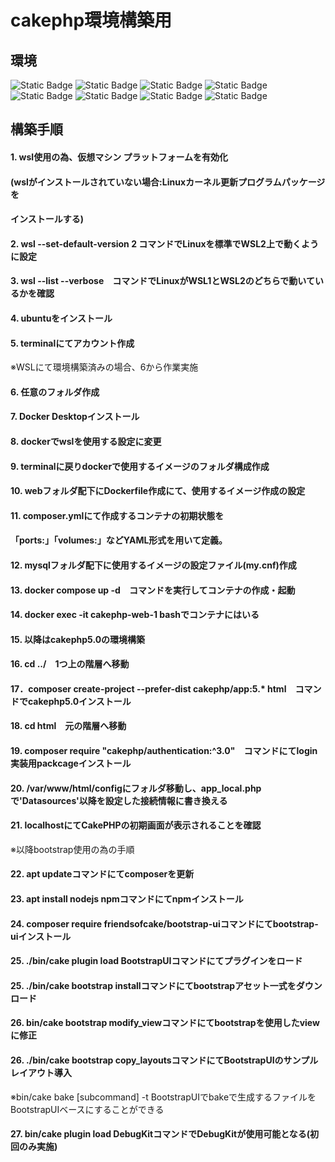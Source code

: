 # cakephp環境構築用  
## 環境  
<img alt="Static Badge" src="https://img.shields.io/badge/cakephp-c?style=plastic&logo=cakephp&logoColor=%23ffffff&labelColor=%23D33C43&color=%23D33C43"> <img alt="Static Badge" src="https://img.shields.io/badge/ubuntu-u?style=plastic&logo=ubuntu&logoColor=%23ffffff&labelColor=%23E95420&color=%23E95420"> <img alt="Static Badge" src="https://img.shields.io/badge/Docker-d?style=plastic&logo=docker&logoColor=%23ffffff&labelColor=%232496ED&color=%232496ED">
<img alt="Static Badge" src="https://img.shields.io/badge/apache-a?style=plastic&logo=apache&logoColor=ffffff&labelColor=%23D22128&color=%23D22128">
<img alt="Static Badge" src="https://img.shields.io/badge/MySQL-m?style=plastic&logo=mysql&logoColor=%23ffffff&labelColor=%234479A1&color=%234479A1">
<img alt="Static Badge" src="https://img.shields.io/badge/php-p?style=plastic&logo=php&logoColor=%23ffffff&labelColor=%23777BB4&color=%23777BB4">  <img alt="Static Badge" src="https://img.shields.io/badge/bootstrap-b?style=plastic&logo=bootstrap&logoColor=%23ffffff&labelColor=%237952B3&color=%237952B3"> <img alt="Static Badge" src="https://img.shields.io/badge/npm-n?style=plastic&logo=npm&logoColor=%23ffffff&labelColor=%23CB3837&color=%23CB3837"> 


## 構築手順  
#### 1. wsl使用の為、仮想マシン プラットフォームを有効化  
####  (wslがインストールされていない場合:Linuxカーネル更新プログラムパッケージを  
####  インストールする)  
#### 2. wsl --set-default-version 2 コマンドでLinuxを標準でWSL2上で動くように設定  
#### 3. wsl --list --verbose　コマンドでLinuxがWSL1とWSL2のどちらで動いているかを確認  
#### 4. ubuntuをインストール  
#### 5. terminalにてアカウント作成  
※WSLにて環境構築済みの場合、6から作業実施  
#### 6. 任意のフォルダ作成  
#### 7. Docker Desktopインストール  
#### 8. dockerでwslを使用する設定に変更  
#### 9. terminalに戻りdockerで使用するイメージのフォルダ構成作成  
#### 10. webフォルダ配下にDockerfile作成にて、使用するイメージ作成の設定  
#### 11. composer.ymlにて作成するコンテナの初期状態を  
#### 「ports:」「volumes:」などYAML形式を用いて定義。  
#### 12. mysqlフォルダ配下に使用するイメージの設定ファイル(my.cnf)作成  
#### 13. docker compose up -d　コマンドを実行してコンテナの作成・起動  
#### 14. docker exec -it cakephp-web-1 bashでコンテナにはいる  
#### 15. 以降はcakephp5.0の環境構築  
#### 16. cd ../　1つ上の階層へ移動  
#### 17．composer create-project --prefer-dist cakephp/app:5.* html　コマンドでcakephp5.0インストール  
#### 18. cd html　元の階層へ移動  
#### 19. composer require "cakephp/authentication:^3.0"　コマンドにてlogin実装用packcageインストール   
#### 20. /var/www/html/configにフォルダ移動し、app_local.phpで'Datasources'以降を設定した接続情報に書き換える  
#### 21. localhostにてCakePHPの初期画面が表示されることを確認  
※以降bootstrap使用の為の手順  
#### 22. apt updateコマンドにてcomposerを更新  
#### 23. apt install nodejs npmコマンドにてnpmインストール  
#### 24. composer require friendsofcake/bootstrap-uiコマンドにてbootstrap-uiインストール  
#### 25. ./bin/cake plugin load BootstrapUIコマンドにてプラグインをロード  
#### 25. ./bin/cake bootstrap installコマンドにてbootstrapアセット一式をダウンロード  
#### 26. bin/cake bootstrap modify_viewコマンドにてbootstrapを使用したviewに修正  
#### 26. ./bin/cake bootstrap copy_layoutsコマンドにてBootstrapUIのサンプルレイアウト導入
※bin/cake bake [subcommand] -t BootstrapUIでbakeで生成するファイルをBootstrapUIベースにすることができる
#### 27. bin/cake plugin load DebugKitコマンドでDebugKitが使用可能となる(初回のみ実施)  